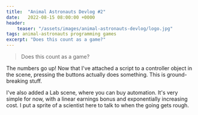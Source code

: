 ```yaml
---
title:  "Animal Astronauts Devlog #2"
date:   2022-08-15 08:00:00 +0000
header:
    teaser: "/assets/images/animal-astronauts-devlog/logo.jpg"
tags: animal-astronauts programming games
excerpt: "Does this count as a game?"
---
```


> Does this count as a game?

The numbers go up! Now that I've attached a script to a controller object in the scene, pressing the buttons actually does something. This is ground-breaking stuff.

I've also added a Lab scene, where you can buy automation. It's very simple for now, with a linear earnings bonus and exponentially increasing cost.
I put a sprite of a scientist here to talk to when the going gets rough.
